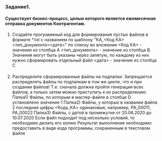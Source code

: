 ### Задание1.

#### Существует бизнес-процесс, целью которого является ежемесячная отправка документов Контрагентам.

####
1) Создайте программный код для формирования пустых файлов в формате *.txt с названием по шаблону "КА_<Код КА>_<тип_документа>_<дата>" по списку во вложении
<Код КА> - значение из столбца А
<тип_документа> - значение из столбца B. Значения могут быть указаны через запятую, по каждому из них нужно сформировать отдельный файл
<дата> - значение из столбца C
####
2) Распределите сформированные файлы на подпапки:
Запрещается распределять файлы по подпапкам в том же цикле, что и при создании файлов! 
Т.е. сначала должна пройти генерация всех файлов, а только затем можно приступать к их распределению
Папка1) Файлы, по которым в мастер-файле в столбце D установлено значение 1
Папка2) Файлы, у которых в названии файла 2 последние цифры <Кода_КА> одинаковые, например, PA_00011, PA_00022
Папка3) Файлы, с датой в промежутке от 20.06.2020 до 10.07.2020
Если файл подходит под несколько условий, то необходимо делать его копию
Результат выполнения необходимо предоставить в виде кода программы, сохраненным в текстовом файле
